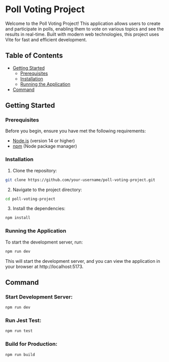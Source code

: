 # Poll Voting Project

Welcome to the Poll Voting Project! This application allows users to create and participate in polls, enabling them to vote on various topics and see the results in real-time. Built with modern web technologies, this project uses Vite for fast and efficient development.

## Table of Contents

- [Getting Started](#getting-started)
  - [Prerequisites](#prerequisites)
  - [Installation](#installation)
  - [Running the Application](#running-the-application)
- [Command](#command)

## Getting Started

### Prerequisites

Before you begin, ensure you have met the following requirements:

- [Node.js](https://nodejs.org/) (version 14 or higher)
- [npm](https://www.npmjs.com/) (Node package manager)

### Installation

1. Clone the repository:

```bash
git clone https://github.com/your-username/poll-voting-project.git
```

2. Navigate to the project directory:

```bash
cd poll-voting-project
```

3. Install the dependencies:

```bash
npm install
```

### Running the Application

To start the development server, run:

```bash
npm run dev
```

This will start the development server, and you can view the application in your browser at http://localhost:5173.

## Command

### Start Development Server:

```bash
npm run dev
```

### Run Jest Test:

```bash
npm run test
```

### Build for Production:

```bash
npm run build
```
